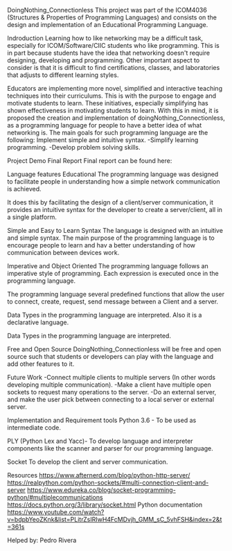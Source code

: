 DoingNothing_Connectionless
This project was part of the ICOM4036 (Structures & Properties of Programming Languages) and consists on the design and implementation of an Educational Programming Language.

Indroduction
Learning how to like networking may be a difficult task, especially for ICOM/Software/CIIC students who like programming. This is in part because students have the idea that networking doesn't require designing, developing and programming. Other important aspect to consider is that it is difficult to find certifications, classes, and laboratories that adjusts to different learning styles.

Educators are implementing more novel, simplified and interactive teaching techniques into their curriculums. This is with the purpose to engage and motivate students to learn. These initiatives, especially simplifying has shown effectiveness in motivating students to learn. With this in mind, it is proposed the creation and implementation of doingNothing_Connectionless, as a programming language for people to have a better idea of what networking is. The main goals for such programming language are the following: Implement simple and intuitive syntax. -Simplify learning programming. -Develop problem solving skills.

Project Demo
Final Report
Final report can be found here:

Language features
Educational
The programming language was designed to facilitate people in understanding how a simple network communication is achieved.

It does this by facilitating the design of a client/server communication, it provides an intuitive syntax for the developer to create a server/client, all in a single platform.

Simple and Easy to Learn Syntax
The language is designed with an intuitive and simple syntax. The main purpose of the programming language is to encourage people to learn and hav a better understanding of how communication between devices work.

Imperative and Object Oriented
The programming language follows an imperative style of programming. Each expression is executed once in the programming language.

The programming language several predefined functions that allow the user to connect, create, request, send message between a Client and a server.

Data Types in the programming language are interpreted. Also it is a declarative language.

Data Types in the programming language are interpreted.

Free and Open Source
DoingNothing_Connectionless will be free and open source such that students or developers can play with the language and add other features to it.

Future Work
-Connect multiple clients to multiple servers (In other words developing multiple communication). -Make a client have multiple open sockets to request many operations to the server. -Do an external server, and make the user pick between connecting to a local server or external server.

Implementation and Requirement tools
Python 3.6 -
To be used as intermediate code.

PLY (Python Lex and Yacc)-
To develop language and interpreter components like the scanner and parser for our programming language.

Socket
To develop the client and server communication.

Resources
https://www.afternerd.com/blog/python-http-server/ https://realpython.com/python-sockets/#multi-connection-client-and-server https://www.edureka.co/blog/socket-programming-python/#multiplecommunications https://docs.python.org/3/library/socket.html Python documentation https://www.youtube.com/watch?v=bdpbYeoZKnk&list=PLitrZsIRIwH4FcMDvjh_GMM_sC_5vhFSH&index=2&t=361s

Helped by: Pedro Rivera
